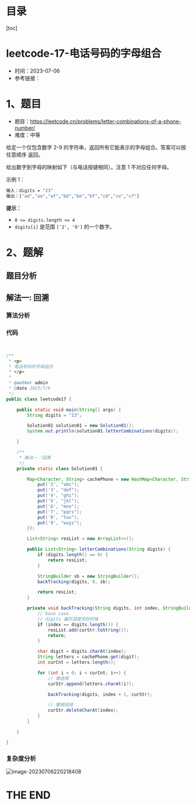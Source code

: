 # 目录

[toc]

# leetcode-17-电话号码的字母组合

- 时间：2023-07-06
- 参考链接：



# 1、题目

- 题目：https://leetcode.cn/problems/letter-combinations-of-a-phone-number/
- 难度：中等

给定一个仅包含数字 2-9 的字符串，返回所有它能表示的字母组合。答案可以按 任意顺序 返回。

给出数字到字母的映射如下（与电话按键相同）。注意 1 不对应任何字母。



 

示例 1：

```sh
输入：digits = "23"
输出：["ad","ae","af","bd","be","bf","cd","ce","cf"]
```



**提示：**

+ `0 <= digits.length <= 4`
+ `digits[i]` 是范围 `['2', '9']` 的一个数字。



# 2、题解

## 题目分析



## 解法一: 回溯

### 算法分析





### 代码

```java


/**
 * <p>
 * 电话号码的字母组合
 * </p>
 *
 * @author admin
 * @date 2023/7/6
 */
public class leetcode17 {

    public static void main(String[] args) {
        String digits = "23";

        Solution01 solution01 = new Solution01();
        System.out.println(solution01.letterCombinations(digits));

    }

    /**
     * 解法一：回溯
     */
    private static class Solution01 {

        Map<Character, String> cachePhone = new HashMap<Character, String>() {{
            put('2', "abc");
            put('3', "def");
            put('4', "ghi");
            put('5', "jkl");
            put('6', "mno");
            put('7', "pqrs");
            put('8', "tuv");
            put('9', "wxyz");
        }};

        List<String> resList = new ArrayList<>();

        public List<String> letterCombinations(String digits) {
            if (digits.length() == 0) {
                return resList;
            }

            StringBuilder sb = new StringBuilder();
            backTracking(digits, 0, sb);

            return resList;
        }

        private void backTracking(String digits, int index, StringBuilder curStr) {
            // base case
            // digits 遍历深度完的时候
            if (index == digits.length()) {
                resList.add(curStr.toString());
                return;
            }

            char digit = digits.charAt(index);
            String letters = cachePhone.get(digit);
            int curCnt = letters.length();

            for (int i = 0; i < curCnt; i++) {
                // 做选择
                curStr.append(letters.charAt(i));

                backTracking(digits, index + 1, curStr);

                // 撤销选择
                curStr.deleteCharAt(index);
            }
        }

    }

}

```





### 复杂度分析

![image-20230706220218408](https://2021-joker.oss-cn-shanghai.aliyuncs.com/java_img/image-20230706220218408.png)









# THE END